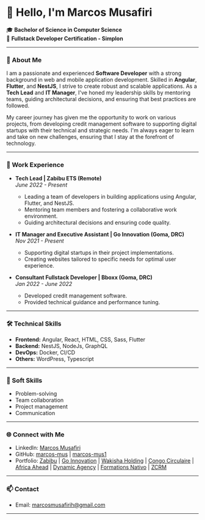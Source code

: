 # 👋 Hello, I'm Marcos Musafiri

🎓 **Bachelor of Science in Computer Science**  
📜 **Fullstack Developer Certification - Simplon**

---

### 🌟 About Me

I am a passionate and experienced **Software Developer** with a strong background in web and mobile application development. Skilled in **Angular**, **Flutter**, and **NestJS**, I strive to create robust and scalable applications. As a **Tech Lead** and **IT Manager**, I've honed my leadership skills by mentoring teams, guiding architectural decisions, and ensuring that best practices are followed.

My career journey has given me the opportunity to work on various projects, from developing credit management software to supporting digital startups with their technical and strategic needs. I'm always eager to learn and take on new challenges, ensuring that I stay at the forefront of technology.

---

### 💼 Work Experience

- **Tech Lead | Zabibu ETS (Remote)**  
  *June 2022 - Present*  
  - Leading a team of developers in building applications using Angular, Flutter, and NestJS.
  - Mentoring team members and fostering a collaborative work environment.
  - Guiding architectural decisions and ensuring code quality.

- **IT Manager and Executive Assistant | Go Innovation (Goma, DRC)**  
  *Nov 2021 - Present*  
  - Supporting digital startups in their project implementations.
  - Creating websites tailored to specific needs for optimal user experience.

- **Consultant Fullstack Developer | Bboxx (Goma, DRC)**  
  *Jan 2022 - June 2022*  
  - Developed credit management software.
  - Provided technical guidance and performance tuning.

---

### 🛠️ Technical Skills

- **Frontend:** Angular, React, HTML, CSS, Sass, Flutter
- **Backend:** NestJS, NodeJs, GraphQL
- **DevOps:** Docker, CI/CD
- **Others:** WordPress, Typescript

---

### 🤝 Soft Skills

- Problem-solving
- Team collaboration
- Project management
- Communication

---

### 🌐 Connect with Me

- LinkedIn: [Marcos Musafiri](https://www.linkedin.com/in/marcos-musafiri-7520231a1/)
- GitHub: [marcos-mus](https://github.com/marcos-mus) | [marcos-mus1](https://github.com/marcos-mus1)
- Portfolio: [Zabibu](https://zabibu.co) | [Go Innovation](https://goma-innovation.com) | [Wakisha Holding](https://wakishaholding.com) | [Congo Circulaire](https://congocirculaire.org) | [Africa Ahead](https://aahead.africa) | [Dynamic Agency](https://dynamicgroupsolutions.cd) | [Formations Nativo](https://formation-nativo.com/) | [ZCRM](https://zcrm-site.152.53.54.190.sslip.io/)

---

### 📫 Contact

- Email: marcosmusafirih@gmail.com

---

